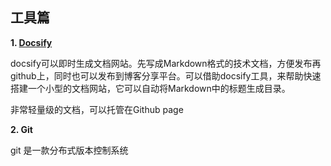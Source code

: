 ## 工具篇

**1. [Docsify](https://docsify.js.org/#/?id=docsify)**

docsify可以即时生成文档网站。先写成Markdown格式的技术文档，方便发布再github上，同时也可以发布到博客分享平台。可以借助docsify工具，来帮助快速搭建一个小型的文档网站，它可以自动将Markdown中的标题生成目录。

非常轻量级的文档，可以托管在Github page

**2. Git**

git 是一款分布式版本控制系统